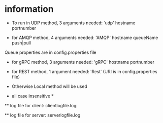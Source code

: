 # information
* To run in UDP method, 3 arguments needed:  'udp' hostname portnumber

* for AMQP method, 4 arguments needed: 'AMQP' hostname queueName push|pull

Queue properties are in config.properties file

* for gRPC method, 3 arguments needed: 'gRPC' hostname portnumber

* for REST method, 1 argument  needed: 'Rest' (URI is in config.properties file)

* Otherwise Local method will be used 

* all case insensitive *

** log file for client: clientlogfile.log

** log file for server: serverlogfile.log
